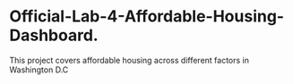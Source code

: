 # Official-Lab-4-Affordable-Housing-Dashboard.
This project covers affordable housing across different factors in Washington D.C
